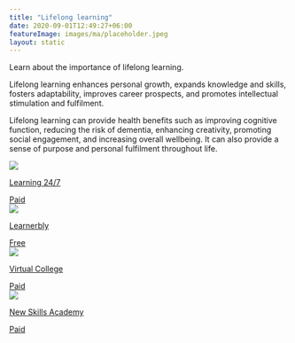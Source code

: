 ```yaml
---
title: "Lifelong learning"
date: 2020-09-01T12:49:27+06:00
featureImage: images/ma/placeholder.jpeg
layout: static
---
```


Learn about the importance of lifelong learning.

Lifelong learning enhances personal growth, expands knowledge and skills, fosters adaptability, improves career prospects, and promotes intellectual stimulation and fulfilment.

Lifelong learning can provide health benefits such as improving cognitive function, reducing the risk of dementia, enhancing creativity, promoting social engagement, and increasing overall wellbeing. It can also provide a sense of purpose and personal fulfilment throughout life.

<a class="ma-link" href="https://www.awin1.com/cread.php?awinmid=15642&awinaffid=1198638&ued=https%3A%2F%2Fwww.learning247.co.uk%2F"><div class="ma-card ma-card-Learning"><div class="ma-icon"><img src ="/images/Icon-pound - learning - opacity.svg"/></div><div class="ma-name"><p>Learning 24/7</p></div><div class="ma-paid-text"><span>Paid</span></div></div></a><a class="ma-link" href="https://www.learnerbly.com/articles/continuous-learning-what-it-is-why-its-important-and-how-to-support-it"><div class="ma-card ma-card-Learning"><div class="ma-icon"><img src ="/images/Icon-check - learning - opacity.svg"/></div><div class="ma-name"><p>Learnerbly</p></div><div class="ma-paid-text"><span>Free</span></div></div></a><a class="ma-link" href="https://www.virtual-college.co.uk/"><div class="ma-card ma-card-Learning"><div class="ma-icon"><img src ="/images/Icon-pound - learning - opacity.svg"/></div><div class="ma-name"><p>Virtual College</p></div><div class="ma-paid-text"><span>Paid</span></div></div></a><a class="ma-link" href="https://www.awin1.com/cread.php?awinmid=31125&awinaffid=1198638&ued=https%3A%2F%2Fnewskillsacademy.com%2F"><div class="ma-card ma-card-Learning"><div class="ma-icon"><img src ="/images/Icon-pound - learning - opacity.svg"/></div><div class="ma-name"><p>New Skills Academy</p></div><div class="ma-paid-text"><span>Paid</span></div></div></a>  

<br/><br/>






